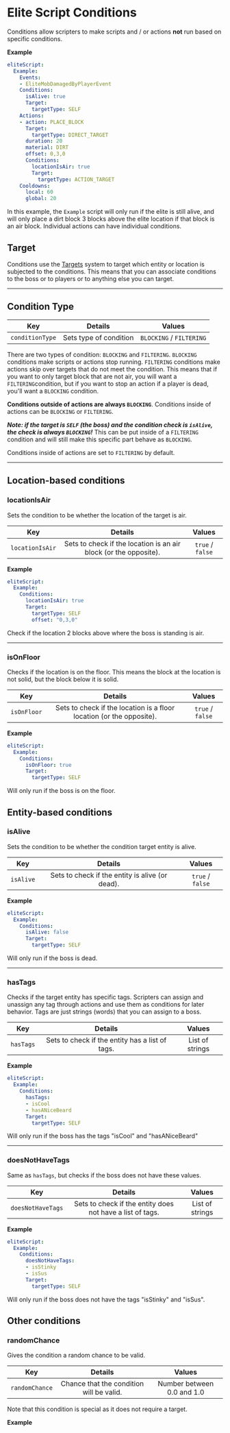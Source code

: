 # Elite Script Conditions

Conditions allow scripters to make scripts and / or actions **not** run based on specific conditions.

**Example**

```yaml
eliteScript:
  Example:
    Events:
    - EliteMobDamagedByPlayerEvent
    Conditions:
      isAlive: true
      Target:
        targetType: SELF
    Actions:
    - action: PLACE_BLOCK
      Target:
        targetType: DIRECT_TARGET
      duration: 20
      material: DIRT
      offset: 0,3,0
      Conditions:
        locationIsAir: true
        Target:
          targetType: ACTION_TARGET
    Cooldowns:
      local: 60
      global: 20
```

In this example, the `Example` script will only run if the elite is still alive, and will only place a dirt block 3 blocks above the elite location if that block is an air block. Individual actions can have individual conditions.

## Target

Conditions use the [Targets]($language$/elitemobs/elitescript_targets.md) system to target which entity or location is subjected to the conditions. This means that you can associate conditions to the boss or to players or to anything else you can target.

---

## Condition Type

| Key | Details | Values |
| --- | :-: | :-: |
| `conditionType` | Sets type of condition | `BLOCKING` / `FILTERING` |

There are two types of condition: `BLOCKING` and `FILTERING`. `BLOCKING` conditions make scripts or actions stop running. `FILTERING` conditions make actions skip over targets that do not meet the condition. This means that if you want to only target block that are not air, you will want a `FILTERING`condition, but if you want to stop an action if a player is dead, you'll want a `BLOCKING` condition.

**Conditions outside of actions are always `BLOCKING`**. Conditions inside of actions can be `BLOCKING` or `FILTERING`.

_**Note: if the target is `SELF` (the boss) and the condition check is `isAlive`, the check is always `BLOCKING`!**_ This can be put inside of a `FILTERING` condition and will still make this specific part behave as `BLOCKING`.

Conditions inside of actions are set to `FILTERING` by default.

---

## Location-based conditions

### locationIsAir

Sets the condition to be whether the location of the target is air.

| Key | Details | Values |
| --- | :-: | :-: |
| `locationIsAir` | Sets to check if the location is an air block (or the opposite). | `true` / `false` |

**Example**

```yaml
eliteScript:
  Example:
    Conditions:
      locationIsAir: true
      Target:
        targetType: SELF
        offset: "0,3,0"
```

Check if the location 2 blocks above where the boss is standing is air.

---

### isOnFloor

Checks if the location is on the floor. This means the block at the location is not solid, but the block below it is solid.

| Key | Details | Values |
| --- | :-: | :-: |
| `isOnFloor` | Sets to check if the location is a floor location (or the opposite). | `true` / `false` |

**Example**

```yaml
eliteScript:
  Example:
    Conditions:
      isOnFloor: true
      Target:
        targetType: SELF
```

Will only run if the boss is on the floor.

## Entity-based conditions

### isAlive

Sets the condition to be whether the condition target entity is alive.

| Key | Details | Values |
| --- | :-: | :-: |
| `isAlive` | Sets to check if the entity is alive (or dead). | `true` / `false` |

**Example**

```yaml
eliteScript:
  Example:
    Conditions:
      isAlive: false
      Target:
        targetType: SELF
```

Will only run if the boss is dead.

---

### hasTags

Checks if the target entity has specific tags. Scripters can assign and unassign any tag through actions and use them as conditions for later behavior. Tags are just strings (words) that you can assign to a boss.

| Key | Details | Values |
| --- | :-: | :-: |
| `hasTags` | Sets to check if the entity has a list of tags. | List of strings |

**Example**

```yaml
eliteScript:
  Example:
    Conditions:
      hasTags:
      - isCool
      - hasANiceBeard
      Target:
        targetType: SELF
```

Will only run if the boss has the tags "isCool" and "hasANiceBeard"

---

### doesNotHaveTags

Same as `hasTags`, but checks if the boss does not have these values.

| Key | Details | Values |
| --- | :-: | :-: |
| `doesNotHaveTags` | Sets to check if the entity does not have a list of tags. | List of strings |

**Example**

```yaml
eliteScript:
  Example:
    Conditions:
      doesNotHaveTags:
      - isStinky
      - isSus
      Target:
        targetType: SELF
```

Will only run if the boss does not have the tags "isStinky" and "isSus".

## Other conditions

### randomChance

Gives the condition a random chance to be valid.

| Key | Details | Values |
| --- | :-: | :-: |
| `randomChance` | Chance that the condition will be valid. | Number between 0.0 and 1.0 |

Note that this condition is special as it does not require a target.

**Example**